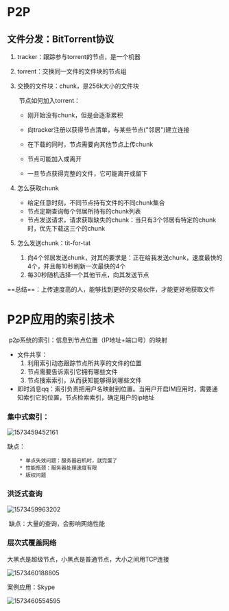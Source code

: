 # P2P

  ## 文件分发：BitTorrent协议

1. tracker：跟踪参与torrent的节点，是一个机器

2. torrent：交换同一文件的文件块的节点组

3. 交换的文件块：chunk，是256k大小的文件块

   ​		节点如何加入torrent：

   * 刚开始没有chunk，但是会逐渐累积

   * 向tracker注册以获得节点清单，与某些节点("邻居")建立连接
   * 在下载的同时，节点需要向其他节点上传chunk
   * 节点可能加入或离开
   * 一旦节点获得完整的文件，它可能离开或留下

4. 怎么获取chunk

   	* 给定任意时刻，不同节点持有文件的不同chunk集合
   	* 节点定期查询每个邻居所持有的chunk列表
   	* 节点发送请求，请求获取缺失的chunk：当只有3个邻居有特定的chunk时，优先下载这三个的chunk

   

5. 怎么发送chunk：tit-for-tat

   1. 向4个邻居发送chunk，对其的要求是：正在给我发送chunk，速度最快的4个，并且每10秒刷新一次最快的4个
   2. 每30秒随机选择一个其他节点，向其发送节点

==总结==：上传速度高的人，能够找到更好的交易伙伴，才能更好地获取文件

# P2P应用的索引技术

​		p2p系统的索引：信息到节点位置（IP地址+端口号）的映射

  * 文件共享：
    1. 利用索引动态跟踪节点所共享的文件的位置
    2. 节点需要告诉索引它拥有哪些文件
    3. 节点搜索索引，从而获知能够得到哪些文件
* 即时消息qq：索引负责把用户名映射到位置。当用户开启IM应用时，需要通知索引它的位置，节点检索索引，确定用户的ip地址

### 集中式索引：

![1573459452161](C:\Users\19788\AppData\Roaming\Typora\typora-user-images\1573459452161.png)

缺点：

		* 单点失效问题：服务器宕机时，就完蛋了
		* 性能瓶颈：服务器处理速度有限
		* 版权问题

### 洪泛式查询

![1573459963202](C:\Users\19788\AppData\Roaming\Typora\typora-user-images\1573459963202.png)

​		缺点：大量的查询，会影响网络性能

### 层次式覆盖网络

大黑点是超级节点，小黑点是普通节点，大小之间用TCP连接

![1573460188805](C:\Users\19788\AppData\Roaming\Typora\typora-user-images\1573460188805.png)

案例应用：Skype

![1573460554595](C:\Users\19788\AppData\Roaming\Typora\typora-user-images\1573460554595.png)

